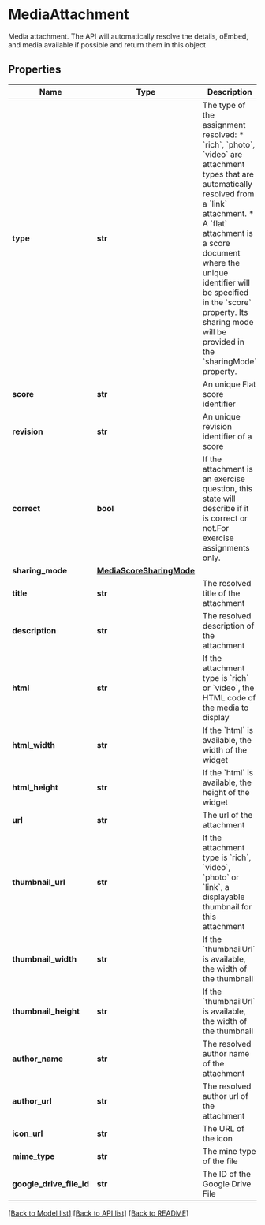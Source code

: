 # MediaAttachment

Media attachment. The API will automatically resolve the details, oEmbed, and media available if possible and return them in this object 
## Properties
Name | Type | Description | Notes
------------ | ------------- | ------------- | -------------
**type** | **str** | The type of the assignment resolved: * &#x60;rich&#x60;, &#x60;photo&#x60;, &#x60;video&#x60; are attachment types that are automatically resolved from a &#x60;link&#x60; attachment. * A &#x60;flat&#x60; attachment is a score document where the unique identifier will be specified in the &#x60;score&#x60; property. Its sharing mode will be provided in the &#x60;sharingMode&#x60; property.  | [optional] 
**score** | **str** | An unique Flat score identifier | [optional] 
**revision** | **str** | An unique revision identifier of a score | [optional] 
**correct** | **bool** | If the attachment is an exercise question, this state will describe if it is correct or not.For exercise assignments only. | [optional] 
**sharing_mode** | [**MediaScoreSharingMode**](MediaScoreSharingMode.md) |  | [optional] 
**title** | **str** | The resolved title of the attachment | [optional] 
**description** | **str** | The resolved description of the attachment | [optional] 
**html** | **str** | If the attachment type is &#x60;rich&#x60; or &#x60;video&#x60;, the HTML code of the media to display  | [optional] 
**html_width** | **str** | If the &#x60;html&#x60; is available, the width of the widget | [optional] 
**html_height** | **str** | If the &#x60;html&#x60; is available, the height of the widget | [optional] 
**url** | **str** | The url of the attachment | [optional] 
**thumbnail_url** | **str** | If the attachment type is &#x60;rich&#x60;, &#x60;video&#x60;, &#x60;photo&#x60; or &#x60;link&#x60;, a displayable thumbnail for this attachment  | [optional] 
**thumbnail_width** | **str** | If the &#x60;thumbnailUrl&#x60; is available, the width of the thumbnail  | [optional] 
**thumbnail_height** | **str** | If the &#x60;thumbnailUrl&#x60; is available, the width of the thumbnail  | [optional] 
**author_name** | **str** | The resolved author name of the attachment | [optional] 
**author_url** | **str** | The resolved author url of the attachment | [optional] 
**icon_url** | **str** | The URL of the icon | [optional] 
**mime_type** | **str** | The mine type of the file | [optional] 
**google_drive_file_id** | **str** | The ID of the Google Drive File | [optional] 

[[Back to Model list]](../README.md#documentation-for-models) [[Back to API list]](../README.md#documentation-for-api-endpoints) [[Back to README]](../README.md)


